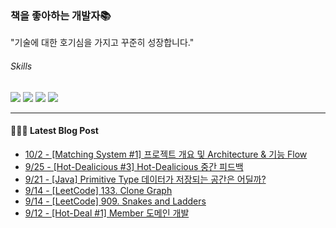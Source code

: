 
### 책을 좋아하는 개발자📚
"기술에 대한 호기심을 가지고 꾸준히 성장합니다."

###### Skills
<img src="https://img.shields.io/badge/java-c74634?style=flat-square&logo=oracle&logoColor=white"> <img src="https://img.shields.io/badge/spring-6DB33F?style=flat-square&logo=spring&logoColor=white"> <img src="https://img.shields.io/badge/mysql-4479A1?style=flat-square&logo=mysql&logoColor=white"> <img src="https://img.shields.io/badge/redis-DC382D?style=flat-square&logo=redis&logoColor=white">

------
#### 💁🏻‍♂️ Latest Blog Post

 - [10/2 - [Matching System #1] 프로젝트 개요 및 Architecture &amp; 기능 Flow](https://syeon2.github.io/project/matching-system1.html)
 - [9/25 - [Hot-Dealicious #3] Hot-Dealicious 중간 피드백](https://syeon2.github.io/project/hd-websocket3.html)
 - [9/21 - [Java] Primitive Type 데이터가 저장되는 공간은 어딜까?](https://syeon2.github.io/devlog/primitive-type-storage.html)
 - [9/14 - [LeetCode] 133. Clone Graph](https://syeon2.github.io/devlog/leetcode-clone-graph.html)
 - [9/14 - [LeetCode] 909. Snakes and Ladders](https://syeon2.github.io/devlog/leetcode-snakes-and-ladders.html)
 - [9/12 - [Hot-Deal #1] Member 도메인 개발](https://syeon2.github.io/project/hot-deal-member.html)
